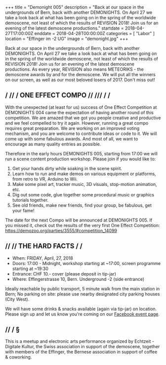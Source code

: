 +++
title = "Demonight 005"
description = "Back at our space in the undergrounds of Bern, back with another DEMONIGHTS. On April 27 we take a look back at what has been going on in the spring of the worldwide demoscene, not least of which the results of REVISION 2018! Join us for an evening of the latest demoscene productions."
startdate = 2018-04-27T17:00:00Z
enddate = 2018-04-28T00:00:00Z
categories = [ "Labor" ]
location = "Effinger im -2 UG"
image = "demonight.jpg"
+++

<div class="lead">
Back at our space in the undergrounds of Bern, back with another DEMONIGHTS. On April 27 we take a look back at what has been going on in the spring of the worldwide demoscene, not least of which the results of REVISION 2018! Join us for an evening of the latest demoscene productions. As every year, REVISION also means METEORIKS - the demoscene awards by and for the demoscene. We will put all the winners on our screen, as well as our most beloved losers of 2017. Don't miss out!
</div>

## / // / ONE EFFECT COMPO // /// / /

With the unexpected (at least for us) success of One Effect Competition at DEMONIGHTS 004 came the expectation of having another round of this competition. We are amazed that we got you people creative and productive and we feel compelled to try it again. However, running a great compo requires great preparation. We are working on an improved voting mechanism, and you are welcome to contribute ideas or code to it. We will come up with some fabulous awards. And most of all, we want to encourage as many quality entries as possible.

Therefore in the early hours DEMONIGHTS 005, starting from 17:00 we will run a scene content production workshop. Please join if you would like to:

1. Get your hands dirty while soaking in the scene spirit.
2. Learn how to run and make demos on various equipment or platforms, from retro to VR, Arduino to Wii.
3. Make some pixel art, tracker music, 3D visuals, stop-motion animation, etc.
4. Dig out some code, glue together some procedural music or graphics tutorials together.
5. See old friends, make new friends, find your group, be fabulous, get your fame!

The date for the next Compo will be announced at DEMONIGHTS 005. If you missed it, check out the results of the very first One Effect Competition: https://demozoo.org/parties/3555/#competition_14099


## // // THE HARD FACTS / /

* When: FRIDAY, April, 27, 2018
* Doors: 17:00 - Midnight, workshop starting at ~17:00, screen programme starting at ~19:30
* Entrance: CHF 10.- cover (please deposit in tip-jar)
* Where: Effingerstrasse 10, Bern. Underground -2 (side entrance)

Ideally reachable by public transport, 5 minute walk from the main station in Bern; No parking on site: please use nearby designated city parking houses (City West).

We will have some drinks & snacks available (again via tip-jar) on location. Please sign up and let us know you're coming on our [Facebook event page](https://www.facebook.com/events/197730591003267).


## // / §

This is a meetup and electronic arts performance organized by Echtzeit - Digitale Kultur, the Swiss association in support of the demoscene, together with members of the Effinger, the Bernese association in support of coffee & coworking.
